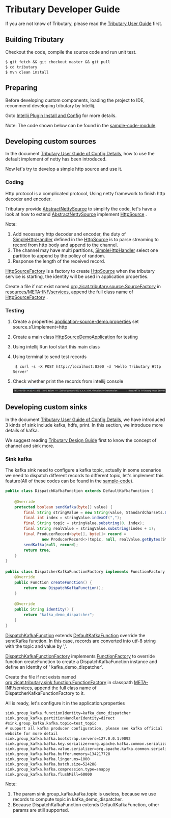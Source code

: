 # Tributary Developer Guide

If you are not know of Tributary, please read the [Tributary User Guide](user_guide.md) first.

## Building Tributary

Checkout the code, compile the source code and run unit test.

```shell script
$ git fetch && git checkout master && git pull
$ cd tributary
$ mvn clean install
```

## Preparing

Before developing custom components, loading the project to IDE, recommend developing tributary by Intellij.

Goto [Intellij Plugin Install and Config](intellij_plugin.md) for more details.

Note: The code shown below can be found in the [sample-code-module](../sample-code).

## Developing custom sources

In the document [Tributary User Guide of Config Details](user_guide_config_detail.md), how to use the
default implement of netty has been introduced.

Now let's try to develop a simple http source and use it.

### Coding

Http protocol is a complicated protocol, Using netty framework to finish http decoder and encoder.

Tributary provide
[AbstractNettySource](../tributary-source/src/main/java/org/zicat/tributary/source/netty/AbstractNettySource.java)
to simplify the code, let's have a look at how to extend
[AbstractNettySource](../tributary-source/src/main/java/org/zicat/tributary/source/netty/AbstractNettySource.java)
implement [HttpSource](../sample-code/src/main/java/org/zicat/tributary/demo/source/HttpSource.java)
.

Note:

1. Add necessary http decoder and encoder, the duty
   of [SimpleHttpHandler](../sample-code/src/main/java/org/zicat/tributary/demo/source/SimpleHttpHandler.java)
   defined in the
   [HttpSource](../sample-code/src/main/java/org/zicat/tributary/demo/source/HttpSource.java)
   is to parse streaming to record from http body and append to the channel.
2. The channel may have multi
   partitions, [SimpleHttpHandler](../sample-code/src/main/java/org/zicat/tributary/demo/source/SimpleHttpHandler.java)
   select one partition to append by the policy of random.
3. Response the length of the received record.

[HttpSourceFactory](../sample-code/src/main/java/org/zicat/tributary/demo/source/HttpSourceFactory.java)
is a factory to create
[HttpSource](../sample-code/src/main/java/org/zicat/tributary/demo/source/HttpSource.java)
when the tributary service is starting, the identity will be used in application.properties.

Create a file if not exist
named [org.zicat.tributary.source.SourceFactory](../sample-code/src/main/resources/META-INF/services/org.zicat.tributary.source.SourceFactory)
in [resources/META-INF/services](../sample-code/src/main/resources/META-INF/services), append the full class name
of [HttpSourceFactory](../sample-code/src/main/java/org/zicat/tributary/demo/source/HttpSourceFactory.java)
.

### Testing

1. Create a
   properties [application-source-demo.properties](../sample-code/src/main/resources/application-source-demo.properties)
   set source.s1.implement=http

2. Create a main
   class [HttpSourceDemoApplication](../sample-code/src/main/java/org/zicat/tributary/demo/HttpSourceDemoApplication.java)
   for testing

3. Using intellij Run tool start this main class

4. Using terminal to send test records

    ```shell script
     $ curl -s -X POST http://localhost:8200 -d 'Hello Tributary Http Server'
    ```

5. Check whether print the records from intellij console

   ![image](picture/source_http_demo_receive_data.png)

## Developing custom sinks

In the document [Tributary User Guide of Config Details](user_guide_config_detail.md), we have introduced 3 kinds of
sink include kafka, hdfs, print. In this section, we introduce more details of kafka.

We suggest reading [Tributary Design Guide](tributary_design_guide.md) first to know the concept of channel and sink
more.

### Sink kafka

The kafka sink need to configure a kafka topic, actually in some scenarios we need to dispatch different records to
different topic, let's implement this feature(All of these codes can be found in the [sample-code](../sample-code)).

```java
public class DispatchKafkaFunction extends DefaultKafkaFunction {

    @Override
    protected boolean sendKafka(byte[] value) {
        final String stringValue = new String(value, StandardCharsets.UTF_8);
        final int index = stringValue.indexOf(",");
        final String topic = stringValue.substring(0, index);
        final String realValue = stringValue.substring(index + 1);
        final ProducerRecord<byte[], byte[]> record =
                new ProducerRecord<>(topic, null, realValue.getBytes(StandardCharsets.UTF_8));
        sendKafka(null, record);
        return true;
    }
}

public class DispatcherKafkaFunctionFactory implements FunctionFactory {
    @Override
    public Function createFunction() {
        return new DispatchKafkaFunction();
    }

    @Override
    public String identity() {
        return "kafka_demo_dispatcher";
    }
}
```

[DispatchKafkaFunction](../sample-code/src/main/java/org/zicat/tributary/demo/sink/DispatchKafkaFunction.java)
extends
[DefaultKafkaFunction](../tributary-sink/tributary-sink-kafka/src/main/java/org/zicat/tributary/sink/kafka/DefaultKafkaFunction.java)
override the sendKafka function. In this case, records are converted into utf-8 string with the topic and value by ','.

[DispatchKafkaFunctionFactory](
../sample-code/src/main/java/org/zicat/tributary/demo/sink/DispatchKafkaFunctionFactory.java) implements
[FunctionFactory](../tributary-sink/tributary-sink-base/src/main/java/org/zicat/tributary/sink/function/FunctionFactory.java)
to override function createFunction to create a DispatchKafkaFunction instance and define an identity of '
kafka_demo_dispatcher'.

Create the file if not exists named
[org.zicat.tributary.sink.function.FunctionFactory](../sample-code/src/main/resources/META-INF/services/org.zicat.tributary.sink.function.FunctionFactory)
in classpath [META-INF/services](../sample-code/src/main/resources/META-INF/services), append the full class name of
DispatcherKafkaFunctionFactory to it.

All is ready, let's configure it in the application.properties

```properties
sink.group_kafka.functionIdentity=kafka_demo_dispatcher
sink.group_kafka.partitionHandlerIdentity=direct
#sink.group_kafka.kafka.topic=test_topic
# support all kafka producer configuration, please see kafka official website for more detail
sink.group_kafka.kafka.bootstrap.servers=127.0.0.1:9092
sink.group_kafka.kafka.key.serializer=org.apache.kafka.common.serialization.ByteArraySerializer
sink.group_kafka.kafka.value.serializer=org.apache.kafka.common.serialization.ByteArraySerializer
sink.group_kafka.kafka.buffer.memory=134217728
sink.group_kafka.kafka.linger.ms=1000
sink.group_kafka.kafka.batch.size=524288
sink.group_kafka.kafka.compression.type=snappy
sink.group_kafka.kafka.flushMill=60000
```

Note:

1. The param sink.group_kafka.kafka.topic is useless, because we use records to compute topic in kafka_demo_dispatcher.
2. Because DispatchKafkaFunction extends DefaultKafkaFunction, other params are still supported.
